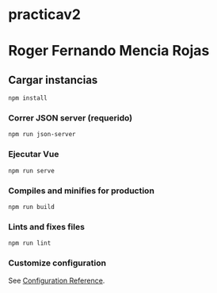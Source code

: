 # practicav2
# Roger Fernando Mencia Rojas
## Cargar instancias
```
npm install
```
### Correr JSON server (requerido)
```
npm run json-server
```
### Ejecutar Vue
```
npm run serve
```



### Compiles and minifies for production
```
npm run build
```

### Lints and fixes files
```
npm run lint
```

### Customize configuration
See [Configuration Reference](https://cli.vuejs.org/config/).
